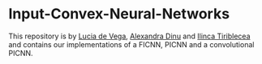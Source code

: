 # Input-Convex-Neural-Networks
This repository is by [Lucia de Vega](https://github.com/luciadvo), [Alexandra Dinu](https://github.com/anditp) and [Ilinca Tiriblecea](https://github.com/ilincatiri) and contains our implementations of a FICNN, PICNN and a convolutional PICNN.
